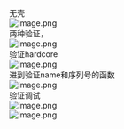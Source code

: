 无壳<br />![image.png](https://cdn.nlark.com/yuque/0/2023/png/22837360/1695724216933-bdb91985-ca8b-48a7-9782-fc6295a95d69.png#averageHue=%23edecec&clientId=u0c8137f2-9fbe-4&from=paste&height=164&id=u7c5fb719&originHeight=332&originWidth=610&originalType=binary&ratio=1.5&rotation=0&showTitle=false&size=33513&status=done&style=none&taskId=u88dfdb81-704b-47d4-893f-45e7ada5955&title=&width=300.66668701171875)<br />两种验证，<br />![image.png](https://cdn.nlark.com/yuque/0/2023/png/22837360/1695724416629-0a5cb69b-3f50-4fb4-a0fa-f0fa7eb98a85.png#averageHue=%23fdfdfd&clientId=u0c8137f2-9fbe-4&from=paste&height=271&id=ub7242346&originHeight=611&originWidth=1028&originalType=binary&ratio=1.5&rotation=0&showTitle=false&size=62072&status=done&style=none&taskId=ub9162e6f-d005-44b7-babd-9068626b31b&title=&width=455.3333435058594)<br />验证hardcore<br />![image.png](https://cdn.nlark.com/yuque/0/2023/png/22837360/1695724468315-24a3705a-b782-4510-bdb2-9f4d0098fe54.png#averageHue=%23f1f1f0&clientId=u0c8137f2-9fbe-4&from=paste&height=184&id=u9dcac6ad&originHeight=341&originWidth=473&originalType=binary&ratio=1.5&rotation=0&showTitle=false&size=26547&status=done&style=none&taskId=u9e336c08-109d-457f-beab-1bb70e54e01&title=&width=255.33334350585938)<br />进到验证name和序列号的函数<br />![image.png](https://cdn.nlark.com/yuque/0/2023/png/22837360/1695783658562-052f527c-7793-4359-8a0c-19abbc7cc128.png#averageHue=%23fdfdfd&clientId=u0c8137f2-9fbe-4&from=paste&height=334&id=u13922ac2&originHeight=693&originWidth=1209&originalType=binary&ratio=1.5&rotation=0&showTitle=false&size=111765&status=done&style=none&taskId=u864415ff-24e4-49f0-a607-5bfa38f75e0&title=&width=583)<br />验证调试<br />![image.png](https://cdn.nlark.com/yuque/0/2023/png/22837360/1695785165679-e95f5db9-de88-4490-85ce-cc7487cf9e41.png#averageHue=%231e1d1d&clientId=u0c8137f2-9fbe-4&from=paste&height=315&id=uaafc5ce7&originHeight=743&originWidth=714&originalType=binary&ratio=1.5&rotation=0&showTitle=false&size=74600&status=done&style=none&taskId=uc3b490c4-d1c4-4e4b-b0f5-3c97a3ddb05&title=&width=303)<br />![image.png](https://cdn.nlark.com/yuque/0/2023/png/22837360/1695785208659-312695b6-278c-4916-bfc0-f0dc057cc22b.png#averageHue=%23ececec&clientId=u0c8137f2-9fbe-4&from=paste&height=162&id=ufb6d4a77&originHeight=340&originWidth=713&originalType=binary&ratio=1.5&rotation=0&showTitle=false&size=40030&status=done&style=none&taskId=ube819328-6e96-49c5-b7a7-49e68a91409&title=&width=340.3333435058594)
